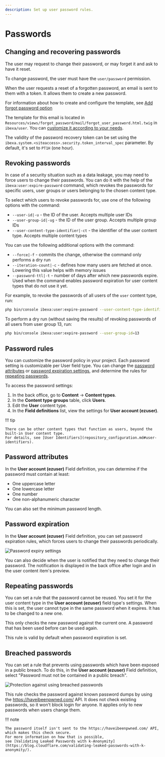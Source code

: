 ```yaml
---
description: Set up user password rules.
---
```


# Passwords

## Changing and recovering passwords

The user may request to change their password, or may forget it and ask to have it reset.

To change password, the user must have the `user/password` permission.

When the user requests a reset of a forgotten password, an email is sent to them with a token.
It allows them to create a new password.

For information about how to create and configure the template, see [Add forgot password option](add_forgot_password_option.md)

The template for this email is located in `Resources/views/forgot_password/mail/forgot_user_password.html.twig` in `ibexa/user`.
You can [customize it according to your needs](add_login_form.md#customize-login-form).

The validity of the password recovery token can be set using the `ibexa.system.<siteaccess>.security.token_interval_spec` parameter.
By default, it's set to `PT1H` (one hour).

## Revoking passwords

In case of a security situation such as a data leakage, you may need to force users to change their passwords.
You can do it with the help of the `ibexa:user:expire-password` command,
which revokes the passwords for specific users, user groups or users belonging to the chosen content type.

To select which users to revoke passwords for, use one of the following options with the command:

- `--user-id|-u` - the ID of the user. Accepts multiple user IDs
- `--user-group-id|-ug` - the ID of the user group. Accepts multiple group IDs
- `--user-content-type-identifier|-ct` - the identifier of the user content type. Accepts multiple content types

You can use the following additional options with the command:

- `--force|-f` - commits the change, otherwise the command only performs a dry run
- `--iteration-count|-c` - defines how many users are fetched at once. Lowering this value helps with memory issues
- `--password-ttl|-t` - number of days after which new passwords expire. Used when the command enables password expiration for user content types that do not use it yet.

For example, to revoke the passwords of all users of the `user` content type, run:

``` bash
php bin/console ibexa:user:expire-password --user-content-type-identifier=user --force
```

To perform a dry run (without saving the results) of revoking passwords of all users from user group 13, run:

``` bash
php bin/console ibexa:user:expire-password --user-group-id=13
```

## Password rules

You can customize the password policy in your project.
Each password setting is customizable per User field type.
You can change the [password attributes](#password-attributes) or [password expiration settings](#password-expiration), and determine the rules for [repeating passwords](#repeating-passwords).

To access the password settings:

1. In the back office, go to **Content** -> **Content types**.
1. In the **Content type groups** table, click **Users**.
1. Edit the **User** content type.
1. In the **Field definitions** list, view the settings for **User account (ezuser)**.

!!! tip

    There can be other content types that function as users, beyond the built-in User content type.
    For details, see [User Identifiers](repository_configuration.md#user-identifiers).

## Password attributes

In the **User account (ezuser)** Field definition, you can determine if the password must contain at least:

- One uppercase letter
- One lowercase letter
- One number
- One non-alphanumeric character

You can also set the minimum password length.

## Password expiration

In the **User account (ezuser)** Field definition, you can set password expiration rules, which forces users to change their passwords periodically.

![Password expiry settings](password_expiry.png)

You can also decide when the user is notified that they need to change their password.
The notification is displayed in the back office after login and in the user content item's preview.

## Repeating passwords

You can set a rule that the password cannot be reused.
You set it for the user content type in the **User account (ezuser)** field type's settings.
When this is set, the user cannot type in the same password when it expires.
It has to be changed to a new one.

This only checks the new password against the current one.
A password that has been used before can be used again.

This rule is valid by default when password expiration is set.

## Breached passwords

You can set a rule that prevents using passwords which have been exposed in a public breach.
To do this, in the **User account (ezuser)** Field definition, select "Password must not be contained in a public breach".

![Protection against using breached passwords](password_breached.png)

This rule checks the password against known password dumps by using the https://haveibeenpwned.com/ API.
It does not check existing passwords, so it won't block login for anyone. It applies only to new passwords when users change them.

!!! note

    The password itself isn't sent to the https://haveibeenpwned.com/ API, which makes this check secure.
    For more information on how that is possible,
    see [Validating Leaked Passwords with k-Anonymity](https://blog.cloudflare.com/validating-leaked-passwords-with-k-anonymity/).
